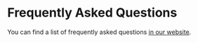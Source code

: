 # Frequently Asked Questions

You can find a list of frequently asked questions [in our website](https://wycademy.vercel.app/support/website/faq).
